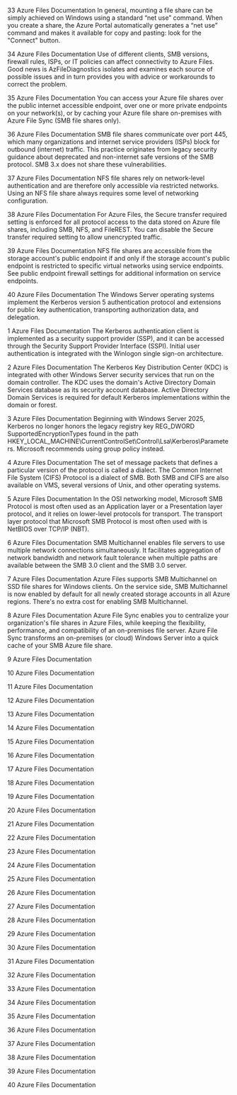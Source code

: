 






33
Azure Files Documentation
In general, mounting a file share can be simply achieved on Windows using a standard “net use” command. When you create a share, the Azure Portal automatically generates a “net use” command and makes it available for copy and pasting: look for the "Connect" button.





34
Azure Files Documentation
Use of different clients, SMB versions, firewall rules, ISPs, or IT policies can affect connectivity to Azure Files. Good news is AzFileDiagnostics isolates and examines each source of possible issues and in turn provides you with advice or workarounds to correct the problem.





35
Azure Files Documentation
You can access your Azure file shares over the public internet accessible endpoint, over one or more private endpoints on your network(s), or by caching your Azure file share on-premises with Azure File Sync (SMB file shares only).





36
Azure Files Documentation
SMB file shares communicate over port 445, which many organizations and internet service providers (ISPs) block for outbound (internet) traffic. This practice originates from legacy security guidance about deprecated and non-internet safe versions of the SMB protocol. SMB 3.x does not share these vulnerabilities.





37
Azure Files Documentation
NFS file shares rely on network-level authentication and are therefore only accessible via restricted networks. Using an NFS file share always requires some level of networking configuration.







38
Azure Files Documentation
For Azure Files, the Secure transfer required setting is enforced for all protocol access to the data stored on Azure file shares, including SMB, NFS, and FileREST. You can disable the Secure transfer required setting to allow unencrypted traffic.







39
Azure Files Documentation
NFS file shares are accessible from the storage account's public endpoint if and only if the storage account's public endpoint is restricted to specific virtual networks using service endpoints. See public endpoint firewall settings for additional information on service endpoints.







40
Azure Files Documentation
The Windows Server operating systems implement the Kerberos version 5 authentication protocol and extensions for public key authentication, transporting authorization data, and delegation.





1
Azure Files Documentation
The Kerberos authentication client is implemented as a security support provider (SSP), and it can be accessed through the Security Support Provider Interface (SSPI). Initial user authentication is integrated with the Winlogon single sign-on architecture.





2
Azure Files Documentation
The Kerberos Key Distribution Center (KDC) is integrated with other Windows Server security services that run on the domain controller. The KDC uses the domain's Active Directory Domain Services database as its security account database. Active Directory Domain Services is required for default Kerberos implementations within the domain or forest.







3
Azure Files Documentation
Beginning with Windows Server 2025, Kerberos no longer honors the legacy registry key REG_DWORD SupportedEncryptionTypes found in the path HKEY_LOCAL_MACHINE\CurrentControlSet\Control\Lsa\Kerberos\Parameters. Microsoft recommends using group policy instead.





4
Azure Files Documentation
The set of message packets that defines a particular version of the protocol is called a dialect. The Common Internet File System (CIFS) Protocol is a dialect of SMB. Both SMB and CIFS are also available on VMS, several versions of Unix, and other operating systems.







5
Azure Files Documentation
In the OSI networking model, Microsoft SMB Protocol is most often used as an Application layer or a Presentation layer protocol, and it relies on lower-level protocols for transport. The transport layer protocol that Microsoft SMB Protocol is most often used with is NetBIOS over TCP/IP (NBT). 





6
Azure Files Documentation
SMB Multichannel enables file servers to use multiple network connections simultaneously. It facilitates aggregation of network bandwidth and network fault tolerance when multiple paths are available between the SMB 3.0 client and the SMB 3.0 server.





7
Azure Files Documentation
Azure Files supports SMB Multichannel on SSD file shares for Windows clients. On the service side, SMB Multichannel is now enabled by default for all newly created storage accounts in all Azure regions. There's no extra cost for enabling SMB Multichannel.







8
Azure Files Documentation
Azure File Sync enables you to centralize your organization's file shares in Azure Files, while keeping the flexibility, performance, and compatibility of an on-premises file server. Azure File Sync transforms an on-premises (or cloud) Windows Server into a quick cache of your SMB Azure file share.





9
Azure Files Documentation






10
Azure Files Documentation






11
Azure Files Documentation






12
Azure Files Documentation






13
Azure Files Documentation






14
Azure Files Documentation






15
Azure Files Documentation






16
Azure Files Documentation






17
Azure Files Documentation






18
Azure Files Documentation






19
Azure Files Documentation






20
Azure Files Documentation






21
Azure Files Documentation






22
Azure Files Documentation






23
Azure Files Documentation






24
Azure Files Documentation






25
Azure Files Documentation






26
Azure Files Documentation






27
Azure Files Documentation






28
Azure Files Documentation






29
Azure Files Documentation






30
Azure Files Documentation






31
Azure Files Documentation






32
Azure Files Documentation






33
Azure Files Documentation






34
Azure Files Documentation






35
Azure Files Documentation






36
Azure Files Documentation






37
Azure Files Documentation






38
Azure Files Documentation






39
Azure Files Documentation






40
Azure Files Documentation






